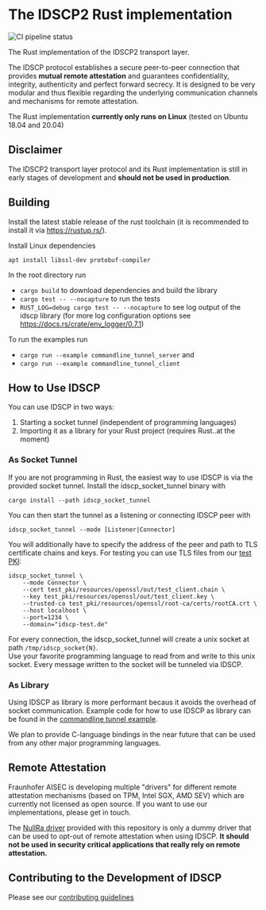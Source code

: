 The IDSCP2 Rust implementation
================================

![CI pipeline status](https://github.com/International-Data-Spaces-Association/idscp2-rust/actions/workflows/ci.yml/badge.svg)

The Rust implementation of the IDSCP2 transport layer.  

The IDSCP protocol establishes a secure peer-to-peer connection that provides **mutual remote attestation** and guarantees 
confidentiality, integrity, authenticity and perfect forward secrecy.
It is designed to be very modular and thus flexible regarding the underlying communication channels and mechanisms for
remote attestation.

The Rust implementation **currently only runs on Linux** (tested on Ubuntu 18.04 and 20.04)

## Disclaimer
The IDSCP2 transport layer protocol and its Rust implementation is still in early stages of development and **should
not be used in production**.

## Building

Install the latest stable release of the rust toolchain (it is recommended to install it via https://rustup.rs/).

Install Linux dependencies
```
apt install libssl-dev protobuf-compiler 
```

In the root directory run
 - `cargo build` to download dependencies and build the library
 - `cargo test -- --nocapture` to run the tests
 - `RUST_LOG=debug cargo test -- --nocapture` to see log output of the idscp library (for more log configuration options see https://docs.rs/crate/env_logger/0.7.1)

To run the examples run
 - `cargo run --example commandline_tunnel_server` and
 - `cargo run --example commandline_tunnel_client`


## How to Use IDSCP
You can use IDSCP in two ways: 
1. Starting a socket tunnel (independent of programming languages)
2. Importing it as a library for your Rust project (requires Rust..at the moment)

### As Socket Tunnel
If you are not programming in Rust, the easiest way to use IDSCP is via the provided socket tunnel.
Install the idscp_socket_tunnel binary with
```
cargo install --path idscp_socket_tunnel
```
You can then start the tunnel as a listening or connecting IDSCP peer with 
```
idscp_socket_tunnel --mode [Listener|Connector]
```
You will additionally have to specify the address of the peer and path to TLS certificate chains
and keys.
For testing you can use TLS files from our [test PKI](test_pki):
```
idscp_socket_tunnel \
    --mode Connector \
    --cert test_pki/resources/openssl/out/test_client.chain \
    --key test_pki/resources/openssl/out/test_client.key \
    --trusted-ca test_pki/resources/openssl/root-ca/certs/rootCA.crt \
    --host localhost \
    --port=1234 \
    --domain="idscp-test.de"
```
For every connection, the idscp_socket_tunnel will create a unix socket at path `/tmp/idscp_socket{N}`.  
Use your favorite programming language to read from and write to this unix socket.
Every message written to the socket will be tunneled via IDSCP.

### As Library
Using IDSCP as library is more performant becaus it avoids the overhead of socket communication.
Example code for how to use IDSCP as library can be found in 
the [commandline tunnel example](idscp_examples/examples/commandline_tunnel).

We plan to provide C-language bindings in the near future that can be used from any other major programming languages.


## Remote Attestation
Fraunhofer AISEC is developing multiple "drivers" for different remote attestation mechanisms (based on TPM, 
Intel SGX, AMD SEV) which are currently not licensed as open source. If you want to use our implementations, please get
in touch.

The [NullRa driver](idscp_default_drivers/src/ra_drivers/null_ra) provided with this repository is
only a dummy driver that can be used to opt-out of remote attestation when using IDSCP.
**It should not be used in security critical applications that really rely on remote attestation.**  


## Contributing to the Development of IDSCP
Please see our [contributing guidelines](CONTRIBUTING.md)

